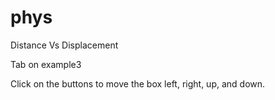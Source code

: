 # phys
Distance Vs Displacement


Tab on example3

Click on the buttons to move the box left, right, up, and down.



